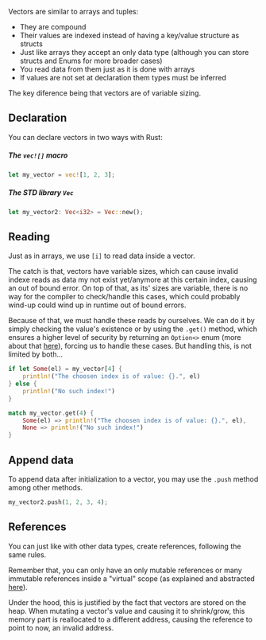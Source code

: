 Vectors are similar to arrays and tuples:
- They are compound 
- Their values are indexed instead of having a key/value structure as structs
- Just like arrays they accept an only data type (although you can store structs and Enums for more broader cases)
- You read data from them just as it is done with arrays
- If values are not set at declaration them types must be inferred 

The key diference being that vectors are of variable sizing.

## Declaration
You can declare vectors in two ways with Rust:

##### The ``vec![]`` macro 
```rust
let my_vector = vec![1, 2, 3];
```

##### The STD library ``Vec`` 
```rust
let my_vector2: Vec<i32> = Vec::new();
```

## Reading
Just as in arrays, we use ``[i]`` to read data inside a vector.

The catch is that, vectors have variable sizes, which can cause invalid indexe reads as data my not exist yet/anymore at this certain index, causing an out of bound error. 
On top of that, as its' sizes are variable, there is no way for the compiler to check/handle this cases, which could probably wind-up could wind up in runtime out of bound errors.

Because of that, we must handle these reads by ourselves. We can do it by simply checking the value's existence or by using the ``.get()`` method, which ensures a higher level of security by returning an ``Option<>`` enum (more about that [here](../../Syntax/Option_Enum)), forcing us to handle these cases.
But handling this, is not limited by both...

```rust
if let Some(el) = my_vector[4] {
	println!("The choosen index is of value: {}.", el)
} else {
	println!("No such index!")
}

match my_vector.get(4) {
	Some(el) => println!("The choosen index is of value: {}.", el),
	None => println!("No such index!")
}
```

## Append data
To append data after initialization to a vector, you may use the ``.push`` method among other methods.
```rust
my_vector2.push(1, 2, 3, 4);
```

## References 
You can just like with other data types, create references, following the same rules. 

Remember that, you can only have an only mutable references or many immutable references inside a "virtual" scope (as explained and abstracted [here](Ownership.md)).

Under the hood, this is justified by the fact that vectors are stored on the heap. When mutating a vector's value and causing it to shrink/grow, this memory part is reallocated to a different address, causing the reference to point to now, an invalid address.






